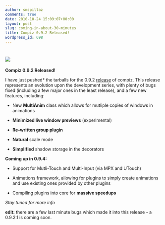 ```yaml
---
author: smspillaz
comments: true
date: 2010-10-24 15:09:07+00:00
layout: post
slug: coming-in-about-30-minutes
title: Compiz 0.9.2 Released!
wordpress_id: 698
---
```


# [![](http://smspillaz.files.wordpress.com/2010/10/compizcap1.png?w=300)](http://smspillaz.files.wordpress.com/2010/10/compizcap1.png)


**Compiz 0.9.2 Released!**

I have just pushed* the tarballs for the 0.9.2 [release](http://lists.compiz.org/pipermail/community/2010-October/000253.html) of compiz. This release represents an evolution upon the development series, with plenty of bugs fixed (including a few major ones in the least release), and a few new features, including:



	
  * New **MultiAnim** class which allows for mutliple copies of windows in animations

	
  * **Minimized live window previews** (experimental)

	
  * **Re-written group plugin**

	
  * **Natural** scale mode

	
  * **Simplified** shadow storage in the decorators


**Coming up in 0.9.4:**



	
  * Support for Mutli-Touch and Multi-Input (via MPX and UTouch)

	
  * Animations framework, allowing for plugins to simply create animations and use existing ones provided by other plugins

	
  * Compiling plugins into core for **massive speedups**


_Stay tuned for more info_

**edit:** there are a few last minute bugs which made it into this release - a 0.9.2.1 is coming soon.
